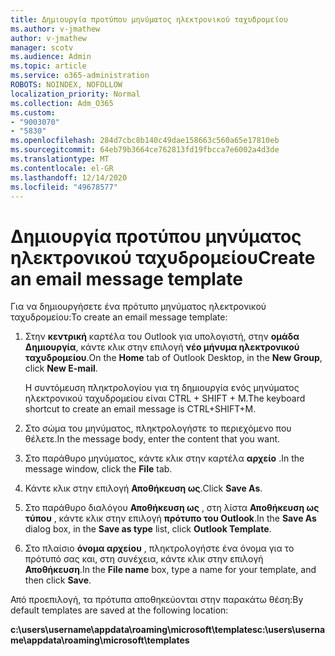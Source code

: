 ```yaml
---
title: Δημιουργία προτύπου μηνύματος ηλεκτρονικού ταχυδρομείου
ms.author: v-jmathew
author: v-jmathew
manager: scotv
ms.audience: Admin
ms.topic: article
ms.service: o365-administration
ROBOTS: NOINDEX, NOFOLLOW
localization_priority: Normal
ms.collection: Adm_O365
ms.custom:
- "9003070"
- "5830"
ms.openlocfilehash: 284d7cbc8b140c49dae158663c560a65e17810eb
ms.sourcegitcommit: 64eb79b3664ce762813fd19fbcca7e6002a4d3de
ms.translationtype: MT
ms.contentlocale: el-GR
ms.lasthandoff: 12/14/2020
ms.locfileid: "49678577"
---
```

# <a name="create-an-email-message-template"></a><span data-ttu-id="5a57a-102">Δημιουργία προτύπου μηνύματος ηλεκτρονικού ταχυδρομείου</span><span class="sxs-lookup"><span data-stu-id="5a57a-102">Create an email message template</span></span>

<span data-ttu-id="5a57a-103">Για να δημιουργήσετε ένα πρότυπο μηνύματος ηλεκτρονικού ταχυδρομείου:</span><span class="sxs-lookup"><span data-stu-id="5a57a-103">To create an email message template:</span></span>

1. <span data-ttu-id="5a57a-104">Στην **κεντρική** καρτέλα του Outlook για υπολογιστή, στην **ομάδα Δημιουργία**, κάντε κλικ στην επιλογή **νέο μήνυμα ηλεκτρονικού ταχυδρομείου**.</span><span class="sxs-lookup"><span data-stu-id="5a57a-104">On the **Home** tab of Outlook Desktop, in the **New Group**, click **New E-mail**.</span></span>

    <span data-ttu-id="5a57a-105">Η συντόμευση πληκτρολογίου για τη δημιουργία ενός μηνύματος ηλεκτρονικού ταχυδρομείου είναι CTRL + SHIFT + M.</span><span class="sxs-lookup"><span data-stu-id="5a57a-105">The keyboard shortcut to create an email message is CTRL+SHIFT+M.</span></span>

2. <span data-ttu-id="5a57a-106">Στο σώμα του μηνύματος, πληκτρολογήστε το περιεχόμενο που θέλετε.</span><span class="sxs-lookup"><span data-stu-id="5a57a-106">In the message body, enter the content that you want.</span></span>
3. <span data-ttu-id="5a57a-107">Στο παράθυρο μηνύματος, κάντε κλικ στην καρτέλα **αρχείο** .</span><span class="sxs-lookup"><span data-stu-id="5a57a-107">In the message window, click the **File** tab.</span></span>
4. <span data-ttu-id="5a57a-108">Κάντε κλικ στην επιλογή **Αποθήκευση ως**.</span><span class="sxs-lookup"><span data-stu-id="5a57a-108">Click **Save As**.</span></span>
5. <span data-ttu-id="5a57a-109">Στο παράθυρο διαλόγου **Αποθήκευση ως** , στη λίστα **Αποθήκευση ως τύπου** , κάντε κλικ στην επιλογή **πρότυπο του Outlook**.</span><span class="sxs-lookup"><span data-stu-id="5a57a-109">In the **Save As** dialog box, in the **Save as type** list, click **Outlook Template**.</span></span>
6. <span data-ttu-id="5a57a-110">Στο πλαίσιο **όνομα αρχείου** , πληκτρολογήστε ένα όνομα για το πρότυπό σας και, στη συνέχεια, κάντε κλικ στην επιλογή **Αποθήκευση**.</span><span class="sxs-lookup"><span data-stu-id="5a57a-110">In the **File name** box, type a name for your template, and then click **Save**.</span></span>

<span data-ttu-id="5a57a-111">Από προεπιλογή, τα πρότυπα αποθηκεύονται στην παρακάτω θέση:</span><span class="sxs-lookup"><span data-stu-id="5a57a-111">By default templates are saved at the following location:</span></span>

<span data-ttu-id="5a57a-112">**c:\users\username\appdata\roaming\microsoft\templates**</span><span class="sxs-lookup"><span data-stu-id="5a57a-112">**c:\users\username\appdata\roaming\microsoft\templates**</span></span>
